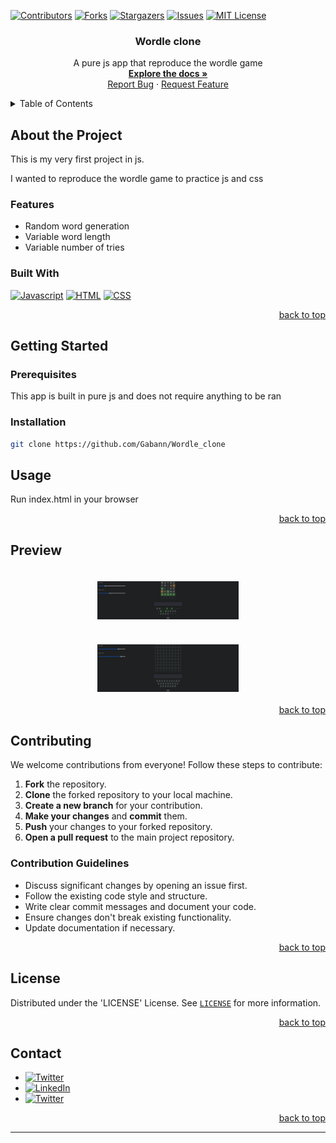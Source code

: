 <!--suppress ALL, HtmlUnknownAnchorTarget -->

[//]: # (Find and replace Wordle_clone with the name of your repo)

<a id="readme-top"></a>

[![Contributors][contributors-shield]][contributors-url]
[![Forks][forks-shield]][forks-url]
[![Stargazers][stars-shield]][stars-url]
[![Issues][issues-shield]][issues-url]
[![MIT License][license-shield]][license-url]

<h3 align="center">Wordle clone</h3>


<div align="center">
  <p>
    A pure js app that reproduce the wordle game 
    <br />
    <a href="https://github.com/Gabann/Wordle_clone/tree/main/documentation"><strong>Explore the docs »</strong></a>
    <br />
    <a href="https://github.com/gabann/Wordle_clone/issues">Report Bug</a>
    ·
    <a href="https://github.com/gabann/Wordle_clone/issues">Request Feature</a>
  </p>
</div>


<!-- TABLE OF CONTENTS -->
<details>
  <summary>Table of Contents</summary>
  <ol>
    <li>
      <a href="#about-the-project">About The Project</a>
      <ul>
        <li><a href="#built-with">Built With</a></li>
      </ul>
    </li>
    <li>
      <a href="#getting-started">Getting Started</a>
      <ul>
        <li><a href="#prerequisites">Prerequisites</a></li>
        <li><a href="#installation">Installation</a></li>
      </ul>
    </li>
    <li><a href="#usage">Usage</a></li>
    <li><a href="#preview">Preview</a></li>
    <li><a href="#contributing">Contributing</a></li>
    <li><a href="#license">License</a></li>
    <li><a href="#contact">Contact</a></li>
  </ol>
</details>

<!-- ABOUT THE PROJECT -->

## About the Project

This is my very first project in js.

I wanted to reproduce the wordle game to practice js and css

### Features

- Random word generation
- Variable word length
- Variable number of tries

### Built With

[![Javascript][javascript-badge]][javascript-url]
[![HTML][html-badge]][html-url]
[![CSS][css-badge]][css-url]

<div align="right"><a href="#readme-top">back to top</a></div>


<!-- GETTING STARTED -->

## Getting Started

### Prerequisites

This app is built in pure js and does not require anything to be ran

### Installation

```bash
git clone https://github.com/Gabann/Wordle_clone
```

<!-- USAGE EXAMPLES -->

## Usage

Run index.html in your browser

<div align="right"><a href="#readme-top">back to top</a></div>

<!-- PREVIEW -->

## Preview

<div style="display: flex; flex-wrap: wrap; justify-content: space-around;">
  <img style="padding: 20px" src="./documentation/preview/preview1.png" alt="App Screenshot" width="45%"/>
  <img style="padding: 20px" src="./documentation/preview/preview2.png" alt="App Screenshot" width="45%"/>
</div>

<div align="right"><a href="#readme-top">back to top</a></div>


<!-- CONTRIBUTING -->

## Contributing

We welcome contributions from everyone! Follow these steps to contribute:

1. **Fork** the repository.
2. **Clone** the forked repository to your local machine.
3. **Create a new branch** for your contribution.
4. **Make your changes** and **commit** them.
5. **Push** your changes to your forked repository.
6. **Open a pull request** to the main project repository.

### Contribution Guidelines

- Discuss significant changes by opening an issue first.
- Follow the existing code style and structure.
- Write clear commit messages and document your code.
- Ensure changes don't break existing functionality.
- Update documentation if necessary.

<div align="right"><a href="#readme-top">back to top</a></div>


<!-- LICENSE -->

## License

Distributed under the 'LICENSE' License. See [`LICENSE`](https://github.com/Gabann/Wordle_clone/blob/main/LICENSE) for more information.

<div align="right"><a href="#readme-top">back to top</a></div>


<!-- CONTACT -->

## Contact

- [![Twitter][gmail-shield]][gmail-url]
- [![LinkedIn][linkedin-shield]][linkedin-url]
- [![Twitter][twitter-shield]][twitter-url]

<div align="right"><a href="#readme-top">back to top</a></div>


---------------------------------------------------------------

[repo-link]: https://github.com/Gabann/Wordle_clone

[contributors-shield]: https://img.shields.io/github/contributors/gabann/Wordle_clone.svg?style=for-the-badge

[contributors-url]: https://github.com/gabann/Wordle_clone/graphs/contributors

[forks-shield]: https://img.shields.io/github/forks/gabann/Wordle_clone.svg?style=for-the-badge

[forks-url]: https://github.com/gabann/Wordle_clone/network/members

[stars-shield]: https://img.shields.io/github/stars/gabann/Wordle_clone.svg?style=for-the-badge

[stars-url]: https://github.com/gabann/Wordle_clone/stargazers

[issues-shield]: https://img.shields.io/github/issues/gabann/Wordle_clone.svg?style=for-the-badge

[issues-url]: https://github.com/gabann/Wordle_clone/issues

[license-shield]: https://img.shields.io/github/license/gabann/Wordle_clone.svg?style=for-the-badge

[license-url]: https://github.com/gabann/Wordle_clone/blob/master/LICENSE

[linkedin-shield]: https://img.shields.io/badge/-LinkedIn-black.svg?style=for-the-badge&logo=linkedin&colorB=555

[linkedin-url]: https://linkedin.com/in/gabin-deboulogne/

[twitter-shield]: https://img.shields.io/badge/Twitter-1DA1F2?style=for-the-badge&logo=twitter&logoColor=white

[twitter-url]: https://twitter.com/gabandev

[gmail-shield]: https://img.shields.io/badge/Gmail-EA4335.svg?style=for-the-badge&logo=Gmail&logoColor=white

[gmail-url]: mailto:gabin.deboulogne@gmail.com

[javascript-badge]: https://img.shields.io/badge/-JavaScript-black?style=for-the-badge&logo=javascript

[javascript-url]: https://developer.mozilla.org/en-US/docs/Web/JavaScript

[html-badge]: https://img.shields.io/badge/-HTML-black?style=for-the-badge&logo=html5

[html-url]: https://developer.mozilla.org/en-US/docs/Web/HTML

[css-badge]: https://img.shields.io/badge/-CSS-black?style=for-the-badge&logo=css3

[css-url]: https://developer.mozilla.org/en-US/docs/Web/CSS

